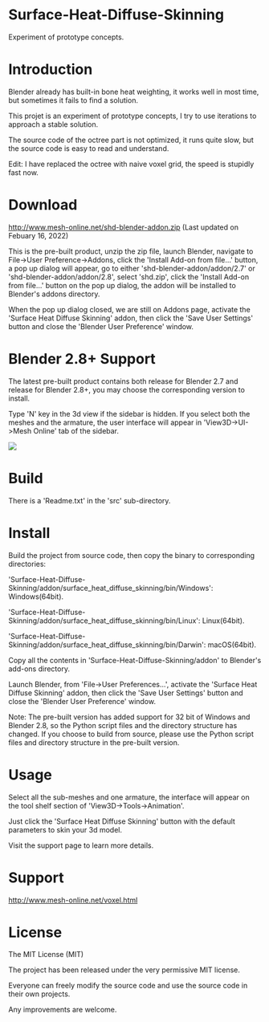 # Surface-Heat-Diffuse-Skinning
Experiment of prototype concepts.
# Introduction
Blender already has built-in bone heat weighting, it works well in most time, but sometimes it fails to find a solution.

This projet is an experiment of prototype concepts, I try to use iterations to approach a stable solution.

The source code of the octree part is not optimized, it runs quite slow, but the source code is easy to read and understand.

Edit: I have replaced the octree with naive voxel grid, the speed is stupidly fast now.

# Download
http://www.mesh-online.net/shd-blender-addon.zip (Last updated on Febuary 16, 2022)

This is the pre-built product, unzip the zip file, launch Blender, navigate to File->User Preference->Addons, click the 'Install Add-on from file...' button, a pop up dialog will appear, go to either 'shd-blender-addon/addon/2.7' or 'shd-blender-addon/addon/2.8', select 'shd.zip', click the 'Install Add-on from file...' button on the pop up dialog, the addon will be installed to Blender's addons directory.

When the pop up dialog closed, we are still on Addons page, activate the 'Surface Heat Diffuse Skinning' addon, then click the 'Save User Settings' button and close the 'Blender User Preference' window.

# Blender 2.8+ Support
The latest pre-built product contains both release for Blender 2.7 and release for Blender 2.8+, you may choose the corresponding version to install.

Type 'N' key in the 3d view if the sidebar is hidden. If you select both the meshes and the armature, the user interface will appear in 'View3D->UI->Mesh Online' tab of the sidebar.

![](blender-280-sidebar.jpg)

# Build
There is a 'Readme.txt' in the 'src' sub-directory.

# Install
Build the project from source code, then copy the binary to corresponding directories:

'Surface-Heat-Diffuse-Skinning/addon/surface_heat_diffuse_skinning/bin/Windows': Windows(64bit).

'Surface-Heat-Diffuse-Skinning/addon/surface_heat_diffuse_skinning/bin/Linux': Linux(64bit).

'Surface-Heat-Diffuse-Skinning/addon/surface_heat_diffuse_skinning/bin/Darwin': macOS(64bit).

Copy all the contents in 'Surface-Heat-Diffuse-Skinning/addon' to Blender's add-ons directory.

Launch Blender, from 'File->User Preferences...', activate the 'Surface Heat Diffuse Skinning' addon, then click the 'Save User Settings' button and close the 'Blender User Preference' window.

Note: The pre-built version has added support for 32 bit of Windows and Blender 2.8, so the Python script files and the directory structure has changed. If you choose to build from source, please use the Python script files and directory structure in the pre-built version.

# Usage
Select all the sub-meshes and one armature, the interface will appear on the tool shelf section of 'View3D->Tools->Animation'.

Just click the 'Surface Heat Diffuse Skinning' button with the default parameters to skin your 3d model.

Visit the support page to learn more details.

# Support
http://www.mesh-online.net/voxel.html

# License

The MIT License (MIT)

The project has been released under the very permissive MIT license.

Everyone can freely modify the source code and use the source code in their own projects.

Any improvements are welcome.
